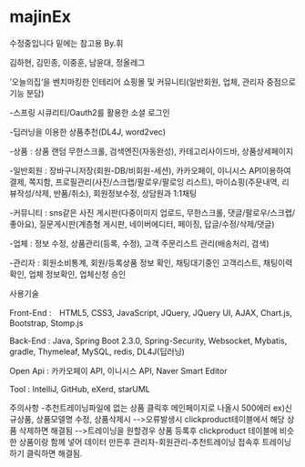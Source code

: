 # majinEx
수정중입니다 밑에는 참고용 By.휘

김하현, 김민종, 이중훈, 남윤대, 정올레그

’오늘의집‘을 벤치마킹한 인테리어 쇼핑몰 및 커뮤니티(일반회원, 업체, 관리자 중점으로 기능 분담)

-스프링 시큐리티/Oauth2를 활용한 소셜 로그인

-딥러닝을 이용한 상품추천(DL4J, word2vec)

-상품 : 상품 랜덤 무한스크롤, 검색엔진(자동완성), 카테고리사이드바, 상품상세페이지

-일반회원 : 장바구니저장(회원-DB/비회원-세션), 카카오페이, 이니시스 API이용하여 결제, 쪽지함, 프로필관리(사진/스크랩/팔로우/팔로잉 리스트), 마이쇼핑(주문내역, 리뷰작성/삭제, 반품/취소), 회원정보수정, 상담원과 1:1채팅

-커뮤니티 : sns같은 사진 게시판(다중이미지 업로드, 무한스크롤, 댓글/팔로우/스크랩/좋아요), 질문게시판(계층형 게시판, 네이버에디터, 페이징, 답글/수정/삭제/댓글)

-업체 : 정보 수정, 상품관리(등록, 수정), 고객 주문리스트 관리(배송처리, 검색)

-관리자 : 회원소비통계, 회원/등록상품 정보 확인, 채팅대기중인 고객리스트, 채팅이력확인, 업체 정보확인, 업체신청 승인

사용기술

Front-End :　HTML5, CSS3, JavaScript, JQuery, JQuery UI, AJAX, Chart.js, Bootstrap, Stomp.js

Back-End : Java, Spring Boot 2.3.0, Spring-Security, Websocket, Mybatis, gradle, Thymeleaf, MySQL, redis, DL4J(딥러닝)

Open Api : 카카오페이 API, 이니시스 API, Naver Smart Editor

Tool : IntelliJ, GitHub, eXerd, starUML

주의사항 -추천트레이닝파일에 없는 상품 클릭후 메인페이지로 나올시 500에러 ex)신규상품, 상품모델명 수정, 상품삭제시 -->오류발생시 clickproduct테이블에서 해당 상품 삭제하면 해결됨 -->트레이닝을 원할경우 상품 등록후 clickproduct 테이블에 비슷한 상품이랑 함께 넣어 데이터 만든후 관리자-회원관리-추천트레이닝 접속후 트레이닝하기 클릭하면 해결됨.
